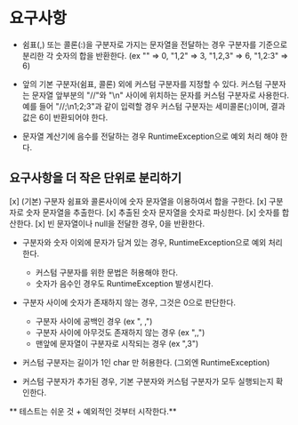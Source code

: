 # 요구사항

- 쉼표(,) 또는 콜론(:)을 구분자로 가지는 문자열을 전달하는 경우 구분자를 기준으로 분리한 각 숫자의 합을 반환한다. 
(ex "" => 0, "1,2" => 3, "1,2,3" => 6, "1,2:3" => 6)

- 앞의 기본 구분자(쉼표, 콜론) 외에 커스텀 구분자를 지정할 수 있다. 커스텀 구분자는 문자열 앞부분의 "//"와 "\n" 사이에 위치하는 문자를 커스텀 구분자로 사용한다.
예를 들어 "//;\n1;2;3"과 같이 입력할 경우 커스텀 구분자는 세미콜론(;)이며, 결과 값은 6이 반환되어야 한다.

- 문자열 계산기에 음수를 전달하는 경우 RuntimeException으로 예외 처리 해야 한다.

## 요구사항을 더 작은 단위로 분리하기

[x] (기본) 구분자 쉼표와 콜론사이에 숫자 문자열을 이용하여서 합을 구한다.
    [x] 구분자로 숫자 문자열을 추출한다.
    [x] 추출된 숫자 문자열을 숫자로 파싱한다.
    [x] 숫자를 합산한다.
[x] 빈 문자열이나 null을 전달한 경우, 0을 반환한다.
- 구분자와 숫자 이외에 문자가 담겨 있는 경우, RuntimeException으로 예외 처리 한다.
    - 커스텀 구분자를 위한 문법은 허용해야 한다.
    - 숫자가 음수인 경우도 RuntimeException 발생시킨다.
- 구분자 사이에 숫자가 존재하지 않는 경우, 그것은 0으로 판단한다.
    - 구분자 사이에 공백인 경우 (ex ", ,")
    - 구분자 사이에 아무것도 존재하지 않는 경우 (ex ",,")
    - 맨앞에 문자열이 구분자로 시작되는 경우 (ex ",3")

- 커스텀 구분자는 길이가 1인 char 만 허용한다. (그외엔 RuntimeException)
- 커스텀 구분자가 추가된 경우, 기본 구분자와 커스텀 구분자가 모두 실행되는지 확인한다.

** 테스트는 쉬운 것 + 예외적인 것부터 시작한다.**

 